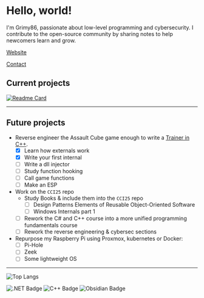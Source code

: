 # Hello, world!
I'm Grimy86, passionate about low-level programming and cybersecurity. I contribute to the open-source community by sharing notes to help newcomers learn and grow.

[Website](https://grimy86.github.io/)

[Contact](mailto:grimy86@proton.me)

## Current projects
[![Readme Card](https://github-readme-stats.vercel.app/api/pin/?username=grimy86&repo=CCI25&theme=white)](https://github.com/grimy86/CCI25)

---

## Future projects
- Reverse engineer the Assault Cube game enough to write a [Trainer in C++](https://github.com/grimy86/AssaultCubeTrainer).
  - [X] Learn how externals work
  - [X] Write your first internal
  - [ ] Write a dll injector
  - [ ] Study function hooking
  - [ ] Call game functions
  - [ ] Make an ESP
- Work on the `CCI25` repo
  - Study Books & include them into the `CCI25` repo
    - [ ] Design Patterns Elements of Reusable Object-Oriented Software
    - [ ] Windows Internals part 1
  - [ ] Rework the C# and C++ course into a more unified programming fundamentals course
  - [ ] Rework the reverse engineering & cybersec sections 
- Repurpose my Raspberry Pi using Proxmox, kubernetes or Docker:
  - [ ] Pi-Hole
  - [ ] Zeek
  - [ ] Some lightweight OS

---

<!-- https://badges.pages.dev/ -->
![Top Langs](https://github-readme-stats.vercel.app/api/top-langs/?username=grimy86&langs_count=10&theme=white&hide_title=true&size_weight=0.5&count_weight=0.5)

![.NET Badge](https://img.shields.io/badge/.NET-512BD4?logo=dotnet&logoColor=fff&style=flat-square)
![C++ Badge](https://img.shields.io/badge/C%2B%2B-00599C?logo=cplusplus&logoColor=fff&style=flat-square)
![Obsidian Badge](https://img.shields.io/badge/Obsidian-7C3AED?logo=obsidian&logoColor=fff&style=flat-square)
